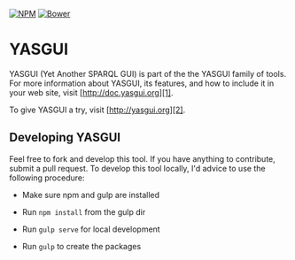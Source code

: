 [![NPM](https://img.shields.io/npm/v/yasgui.svg)](https://www.npmjs.org/package/yasgui)
[![Bower](https://img.shields.io/bower/v/yasgui.svg)](https://github.com/YASGUI/YASGUI)

# YASGUI
YASGUI (Yet Another SPARQL GUI) is part of the the YASGUI family of tools. 
For more information about YASGUI, its features, and how to include it in your web site, visit [http://doc.yasgui.org][1].

To give YASGUI a try, visit [http://yasgui.org][2].

## Developing YASGUI


Feel free to fork and develop this tool. If you have anything to contribute, submit a pull request.
To develop this tool locally, I'd advice to use the following procedure:

* Make sure npm and gulp are installed
* Run `npm install` from the gulp dir
* Run `gulp serve` for local development
* Run `gulp` to create the packages
  
  
  [1]: http://doc.yasgui.org
  [2]: http://yasgui.org
